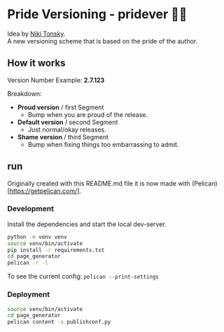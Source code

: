 # Pride Versioning - pridever 🏳️‍🌈

Idea by [Niki Tonsky](https://mastodon.online/@nikitonsky/113691789641950263).  
A new versioning scheme that is based on the pride of the author.  

## How it works

Version Number Example: **2.7.123**

Breakdown:

* **Proud version** / first Segment
  * Bump when you are proud of the release.
* **Default version** / second Segment
  * Just normal/okay releases.
* **Shame version** / third Segment
  * Bump when fixing things too embarrassing to admit.

## run

Originally created with this README.md file it is now made with (Pelican)[https://getpelican.com/].  

### Development

Install the dependencies and start the local dev-server.  

```bash
python -m venv venv
source venv/bin/activate
pip install -r requirements.txt
cd page_generator
pelican -r -l
```

To see the current config: `pelican --print-settings`

### Deployment

```bash
source venv/bin/activate
cd page_generator
pelican content -s publishconf.py
```
